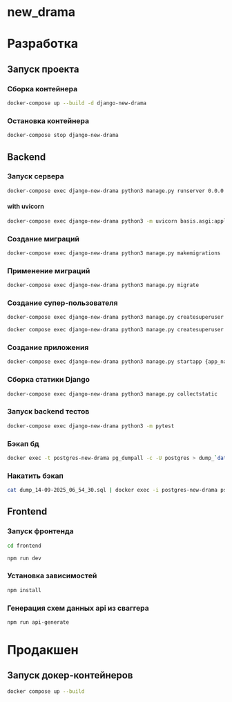 # new_drama

# Разработка

## Запуск проекта

### Сборка контейнера
```sh
docker-compose up --build -d django-new-drama
```

### Остановка контейнера
```sh
docker-compose stop django-new-drama
```

## Backend

### Запуск сервера
```sh
docker-compose exec django-new-drama python3 manage.py runserver 0.0.0.0:8011
```

#### with uvicorn
```sh
docker-compose exec django-new-drama python3 -m uvicorn basis.asgi:application --reload --host 0.0.0.0 --port 8011
```

### Создание миграций
```sh
docker-compose exec django-new-drama python3 manage.py makemigrations
```

### Применение миграций
```sh
docker-compose exec django-new-drama python3 manage.py migrate
```

### Cоздание супер-пользователя
```sh
docker-compose exec django-new-drama python3 manage.py createsuperuser
```
```sh
docker compose exec django-new-drama python3 manage.py createsuperuser
```

### Создание приложения
```sh
docker-compose exec django-new-drama python3 manage.py startapp {app_name}
```

### Сборка статики Django
```sh
docker-compose exec django-new-drama python3 manage.py collectstatic
```

### Запуск backend тестов
```sh
docker-compose exec django-new-drama python3 -m pytest
```

### Бэкап бд

```sh
docker exec -t postgres-new-drama pg_dumpall -c -U postgres > dump_`date +%d-%m-%Y"_"%H_%M_%S`.sql
```

### Накатить бэкап
```sh
cat dump_14-09-2025_06_54_30.sql | docker exec -i postgres-new-drama psql -U postgres
```
## Frontend

### Запуск фронтенда

```sh
cd frontend
```
```sh
npm run dev
```




### Установка зависимостей
```sh
npm install
```

### Генерация схем данных api из сваггера
```sh
npm run api-generate
```

# Продакшен

## Запуск докер-контейнеров
```sh
docker compose up --build
```
